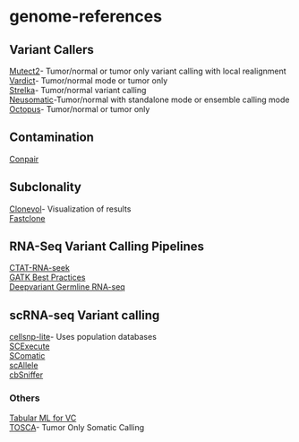 # genome-references

## Variant Callers
[Mutect2](https://gatk.broadinstitute.org/hc/en-us/articles/360037593851-Mutect2)- Tumor/normal or tumor only variant calling with local realignment  
[Vardict](https://github.com/AstraZeneca-NGS/VarDict)- Tumor/normal mode or tumor only  
[Strelka](https://github.com/Illumina/strelka)- Tumor/normal variant calling  
[Neusomatic](https://github.com/bioinform/neusomatic)-Tumor/normal with standalone mode or ensemble calling mode  
[Octopus](https://github.com/luntergroup/octopus)- Tumor/normal or tumor only  



## Contamination
[Conpair](https://github.com/nygenome/conpair)  


## Subclonality
[Clonevol](https://github.com/hdng/clonevol)- Visualization of results  
[Fastclone](https://github.com/GuanLab/FastClone_GuanLab)

## RNA-Seq Variant Calling Pipelines
[CTAT-RNA-seek](https://github.com/NCIP/ctat-mutations/wiki/ctat_mutations_docker_singularity)  
[GATK Best Practices](https://gatk.broadinstitute.org/hc/en-us/articles/360035531192-RNAseq-short-variant-discovery-SNPs-Indels-)  
[Deepvariant Germline RNA-seq ](https://github.com/google/deepvariant/blob/r1.5/docs/deepvariant-rnaseq-case-study.md)  

## scRNA-seq Variant calling
[cellsnp-lite](https://cellsnp-lite.readthedocs.io/en/latest/snp_list.html)- Uses population databases  
[SCExecute](https://horvathlab.github.io/NGS/SCExecute/)  
[SComatic](https://github.com/cortes-ciriano-lab/SComatic)  
[scAllele](https://github.com/gxiaolab/scAllele)  
[cbSniffer](https://github.com/sridnona/cb_sniffer)  

### Others
[Tabular ML for VC](https://github.com/AbbVie-GRC-Methods-Dev/new_normal)  
[TOSCA](https://github.com/mdelcorvo/TOSCA)- Tumor Only Somatic Calling
